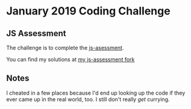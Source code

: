 # January 2019 Coding Challenge

## JS Assessment

The challenge is to complete the [js-asessment](https://github.com/rmurphey/js-assessment).

You can find my solutions at [my js-assessment fork](https://github.com/ericrallen/js-assessment)

## Notes

I cheated in a few places because I'd end up looking up the code if they ever came up in the real world, too. I still don't really *get* currying.
